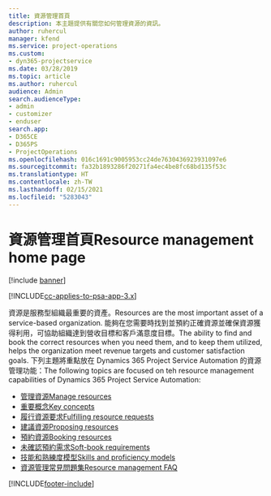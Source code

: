 ```yaml
---
title: 資源管理首頁
description: 本主題提供有關您如何管理資源的資訊。
author: ruhercul
manager: kfend
ms.service: project-operations
ms.custom:
- dyn365-projectservice
ms.date: 03/28/2019
ms.topic: article
ms.author: ruhercul
audience: Admin
search.audienceType:
- admin
- customizer
- enduser
search.app:
- D365CE
- D365PS
- ProjectOperations
ms.openlocfilehash: 016c1691c9005953cc24de7630436923931097e6
ms.sourcegitcommit: fa32b1893286f20271fa4ec4be8fc68bd135f53c
ms.translationtype: HT
ms.contentlocale: zh-TW
ms.lasthandoff: 02/15/2021
ms.locfileid: "5283043"
---
```

# <a name="resource-management-home-page"></a><span data-ttu-id="2b4ff-103">資源管理首頁</span><span class="sxs-lookup"><span data-stu-id="2b4ff-103">Resource management home page</span></span>

[!include [banner](../includes/psa-now-project-operations.md)]

[!INCLUDE[cc-applies-to-psa-app-3.x](../includes/cc-applies-to-psa-app-3x.md)]

<span data-ttu-id="2b4ff-104">資源是服務型組織最重要的資產。</span><span class="sxs-lookup"><span data-stu-id="2b4ff-104">Resources are the most important asset of a service-based organization.</span></span> <span data-ttu-id="2b4ff-105">能夠在您需要時找到並預約正確資源並確保資源獲得利用，可協助組織達到營收目標和客戶滿意度目標。</span><span class="sxs-lookup"><span data-stu-id="2b4ff-105">The ability to find and book the correct resources when you need them, and to keep them utilized, helps the organization meet revenue targets and customer satisfaction goals.</span></span> <span data-ttu-id="2b4ff-106">下列主題將重點放在 Dynamics 365 Project Service Automation 的資源管理功能：</span><span class="sxs-lookup"><span data-stu-id="2b4ff-106">The following topics are focused on teh resource management capabilities of Dynamics 365 Project Service Automation:</span></span>

- [<span data-ttu-id="2b4ff-107">管理資源</span><span class="sxs-lookup"><span data-stu-id="2b4ff-107">Manage resources</span></span>](manage-resources.md)
- [<span data-ttu-id="2b4ff-108">重要概念</span><span class="sxs-lookup"><span data-stu-id="2b4ff-108">Key concepts</span></span>](reports-key-concepts.md)
- [<span data-ttu-id="2b4ff-109">履行資源要求</span><span class="sxs-lookup"><span data-stu-id="2b4ff-109">Fulfilling resource requests</span></span>](resource-management-fulfill-requests.md)
- [<span data-ttu-id="2b4ff-110">建議資源</span><span class="sxs-lookup"><span data-stu-id="2b4ff-110">Proposing resources</span></span>](resource-management-propose-resources.md)
- [<span data-ttu-id="2b4ff-111">預約資源</span><span class="sxs-lookup"><span data-stu-id="2b4ff-111">Booking resources</span></span>](resource-management-book-resources-scheduleboard.md)
- [<span data-ttu-id="2b4ff-112">未確認預約需求</span><span class="sxs-lookup"><span data-stu-id="2b4ff-112">Soft-book requirements</span></span>](resource-management-softbook-requirements.md)
- [<span data-ttu-id="2b4ff-113">技能和熟練度模型</span><span class="sxs-lookup"><span data-stu-id="2b4ff-113">Skills and proficiency models</span></span>](resource-management-skills-proficiency.md)
- [<span data-ttu-id="2b4ff-114">資源管理常見問題集</span><span class="sxs-lookup"><span data-stu-id="2b4ff-114">Resource management FAQ</span></span>](resource-management-faq.md)


[!INCLUDE[footer-include](../includes/footer-banner.md)]